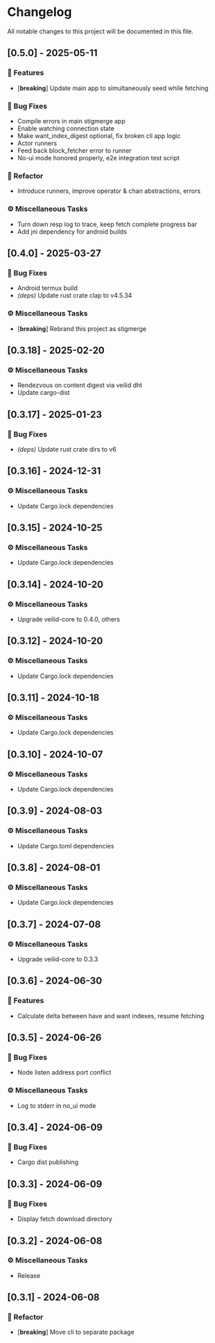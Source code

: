 # Changelog

All notable changes to this project will be documented in this file.

## [0.5.0] - 2025-05-11

### 🚀 Features

- [**breaking**] Update main app to simultaneously seed while fetching

### 🐛 Bug Fixes

- Compile errors in main stigmerge app
- Enable watching connection state
- Make want_index_digest optional, fix broken cli app logic
- Actor runners
- Feed back block_fetcher error to runner
- No-ui mode honored properly, e2e integration test script

### 🚜 Refactor

- Introduce runners, improve operator & chan abstractions, errors

### ⚙️ Miscellaneous Tasks

- Turn down resp log to trace, keep fetch complete progress bar
- Add jni dependency for android builds

<!-- generated by git-cliff -->
<!-- generated by git-cliff -->
## [0.4.0] - 2025-03-27

### 🐛 Bug Fixes

- Android termux build
- *(deps)* Update rust crate clap to v4.5.34

### ⚙️ Miscellaneous Tasks

- [**breaking**] Rebrand this project as stigmerge

<!-- generated by git-cliff -->
<!-- generated by git-cliff -->
## [0.3.18] - 2025-02-20

### ⚙️ Miscellaneous Tasks

- Rendezvous on content digest via veilid dht
- Update cargo-dist

<!-- generated by git-cliff -->
## [0.3.17] - 2025-01-23

### 🐛 Bug Fixes

- *(deps)* Update rust crate dirs to v6

<!-- generated by git-cliff -->
## [0.3.16] - 2024-12-31

### ⚙️ Miscellaneous Tasks

- Update Cargo.lock dependencies

<!-- generated by git-cliff -->
## [0.3.15] - 2024-10-25

### ⚙️ Miscellaneous Tasks

- Update Cargo.lock dependencies

<!-- generated by git-cliff -->
## [0.3.14] - 2024-10-20

### ⚙️ Miscellaneous Tasks

- Upgrade veilid-core to 0.4.0, others

<!-- generated by git-cliff -->
<!-- generated by git-cliff -->
## [0.3.12] - 2024-10-20

### ⚙️ Miscellaneous Tasks

- Update Cargo.lock dependencies

<!-- generated by git-cliff -->
## [0.3.11] - 2024-10-18

### ⚙️ Miscellaneous Tasks

- Update Cargo.lock dependencies

<!-- generated by git-cliff -->
## [0.3.10] - 2024-10-07

### ⚙️ Miscellaneous Tasks

- Update Cargo.lock dependencies

<!-- generated by git-cliff -->
## [0.3.9] - 2024-08-03

### ⚙️ Miscellaneous Tasks

- Update Cargo.toml dependencies

<!-- generated by git-cliff -->
## [0.3.8] - 2024-08-01

### ⚙️ Miscellaneous Tasks

- Update Cargo.lock dependencies

<!-- generated by git-cliff -->
## [0.3.7] - 2024-07-08

### ⚙️ Miscellaneous Tasks

- Upgrade veilid-core to 0.3.3

<!-- generated by git-cliff -->
## [0.3.6] - 2024-06-30

### 🚀 Features

- Calculate delta between have and want indexes, resume fetching

<!-- generated by git-cliff -->
## [0.3.5] - 2024-06-26

### 🐛 Bug Fixes

- Node listen address port conflict

### ⚙️ Miscellaneous Tasks

- Log to stderr in no_ui mode

<!-- generated by git-cliff -->
## [0.3.4] - 2024-06-09

### 🐛 Bug Fixes

- Cargo dist publishing

<!-- generated by git-cliff -->
## [0.3.3] - 2024-06-09

### 🐛 Bug Fixes

- Display fetch download directory

<!-- generated by git-cliff -->
## [0.3.2] - 2024-06-08

### ⚙️ Miscellaneous Tasks

- Release

<!-- generated by git-cliff -->
## [0.3.1] - 2024-06-08

### 🚜 Refactor

- [**breaking**] Move cli to separate package

<!-- generated by git-cliff -->
